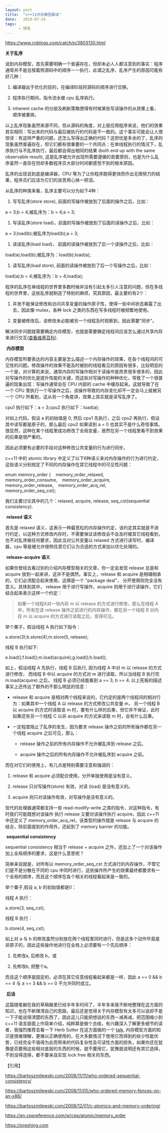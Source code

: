 ```yaml
---
layout: post
title:  "c++11内存模型解读"
date:   2019-07-24
tags:
      - 随笔
---
```



https://www.cnblogs.com/catch/p/3803130.html



**关于乱序**

说到内存模型，首先需要明确一个普遍存在，但却未必人人都注意到的事实：程序通常并不是总按着照源码中的顺序一一执行，此谓之乱序，乱序产生的原因可能有好几种：

1.  编译器出于优化的目的，在编译阶段将源码的顺序进行交换。

2.  程序执行期间，指令流水被 cpu 乱序执行。

3.  inherent cache
    的分层及刷新策略使得有时候某些写读操作的从效果上看，顺序被重排。

以上乱序现象虽然来源不同，但从源码的角度，对上层应用程序来说，他们的效果其实相同：写出来的代码与最后被执行的代码是不一致的。这个事实可能会让人很惊讶：有这样严重的问题，还怎么写得出正确的代码？这担忧是多余的了，乱序的现象虽然普遍存在，但它们都有很重要的一个共同点：在单线程执行的情况下，乱序执行与不乱序执行，最后都会得出相同的结果 (both
end up with the same observable
result), 这是乱序被允许出现所需要遵循的首要原则，也是为什么乱序虽然一直存在但却多数程序员大部分时间都感觉不到的根本原因。

乱序的出现说到底是编译器，CPU
等为了让你程序跑得更快而作出无限努力的结果，程序员们应该为它们的良苦用心抹一把泪。

从乱序的种类来看，乱序主要可以分为如下4种：

1.  写写乱序(store store), 前面的写操作被放到了后面的操作之后，比如：

a = 3;b = 4;被乱序为：b = 4;a = 3; 

1.  写读乱序(store load)，前面的写操作被放到了后面的读操作之后，比如：

a = 3;load(b);被乱序为load(b);a = 3; 

1.  读读乱序(load load)， 前面的读操作被放到了后一个读操作之后，比如：

load(a);load(b);被乱序为：load(b);load(a); 

1.  读写乱序(load store), 前面的读操作被放到了后一个写操作之后，比如：

load(a);b = 4;被乱序为：b = 4;load(a); 

程序的乱序在单线程的世界里多数时候并没有引起太多引人注意的问题，但在多线程的世界里，这些乱序就制造了特别的麻烦，究其原因，最主要的有2个：

1.  并发不能保证修改和访问共享变量的操作原子性，使得一些中间状态暴露了出去，因此像
    mutex，各种 lock 之类的东西在写多线程时被频繁地使用。

2.  变量被修改后，该修改未必能被另一个线程及时观察到，因此需要"同步"。

解决同步问题就需要确定内存模型，也就是需要确定线程间应该怎么通过共享内存来进行交互([查看维基百科](https://en.wikipedia.org/wiki/Memory_model_(programming))).

 **内存模型**

内存模型所要表达的内容主要是怎么描述一个内存操作的效果，在各个线程间的可见性的问题。修改操作的效果不能及时被别的线程看见的原因有很多，比较明显的一个是，对计算机来说，通常内存的写操作相对于读操作是昂贵很多很多的，因此对写操作的优化是提升性能的关键，而这些对写操作的种种优化，导致了一个很普遍的现象出现：写操作通常会在
CPU 内部的 cache 中缓存起来。这就导致了在一个 CPU
里执行一个写操作之后，该操作导致的内存变化却不一定会马上就被另一个 CPU
所看到，这从另一个角度讲，效果上其实就是读写乱序了。

cpu1 执行如下：a = 3;cpu2 执行如下：load(a); 

对如上代码，假设 a 的初始值是 0, 然后 cpu1 先执行，之后 cpu2
再执行，假设其中读写都是原子的，那么最后 cpu2 如果读到 a = 0
也其实不是什么奇怪事情。很显然，这种在某个线程里成功修改了全局变量，居然在另一个线程里看不到效果的后果是很严重的。

因此必须要有必要的手段对这种修改公共变量的行为进行同步。

c++11 中的 atomic library
中定义了以下6种语义来对内存操作的行为进行约定，这些语义分别规定了不同的内存操作在其它线程中的可见性问题：

enum memory_order {    memory_order_relaxed,    memory_order_consume,   
memory_order_acquire,    memory_order_release,   
memory_order_acq_rel,    memory_order_seq_cst}; 

我们主要讨论其中的几个：relaxed, acquire, release, seq_cst(sequential
consistency).

 **relaxed 语义**

首先是 relaxed
语义，这表示一种最宽松的内存操作约定，该约定其实就是不进行约定，以这种方式修改内存时，不需要保证该修改会不会及时被其它线程看到，也不对乱序做任何要求，因此当对公共变量以
relaxed
方式进行读写时，编译器，cpu 等是被允许按照任意它们认为合适的方式来加以优化处理的。

 **release-acquire 语义**

如果你曾经去看过别的介绍内存模型相关的文章，你一定会发现 release 总是和
acquire 放到一起来讲，这并不是偶然。事实上，release 和 acquire
是相辅相承的，它们必须配合起来使用，这俩是一个 "package
deal"， 分开使用则完全没有意义。具体到其中， release
用于进行写操作，acquire 则用于进行读操作，它们结合起来表示这样一个约定：

> 如果一个线程A对一块内存 m 以 release 的方式进行修改，那么在线程 A
> 中，所有在该 release 操作之前进行的内存操作，都在另一个线程 B 对内存 m
> 以 acquire 的方式进行读取之后，变得可见。

举个粟子，假设线程 A 执行如下指令：

a.store(3);b.store(4);m.store(5, release); 

线程 B 执行如下:

e.load();f.load();m.load(acquire);g.load();h.load(); 

如上，假设线程 A 先执行，线程 B 后执行, 因为线程 A 中对 m 以 release
的方式进行修改， 而线程 B 中以 acquire 的方式对 m 进行读取，所以当线程 B
执行完 m.load(acquire) 之后， 线程 B 必须已经能看到 a == 3, b ==
4. 以上死板的描述事实上还传达了额外的不那么明显的信息：

-   release 和 acquire
    是相对两个线程来说的，它约定的是两个线程间的相对行为：如果其中一个线程
    A 以 release 的方式修改公共变量 m， 另一个线程 B 以 acquire
    的方式时读取该 m
    时，要有什么样的后果，但它并不保证，此时如果还有另一个线程 C 以非
    acquire 的方式来读取 m 时，会有什么后果。

-   一定程度阻止了乱序的发生，因为要求 release
    操作之前的所有操作都在另一个线程 acquire 之后可见，那么：

    -   release 操作之前的所有内存操作不允许被乱序到 release 之后。

    -   acquire 操作之后的所有内存操作不允许被乱序到 acquire 之前。

而在对它们的使用上，有几点是特别需要注意和强调的：

1.  release 和 acquire 必须配合使用，分开单独使用是没有意义。

2.  release 只对写操作(store) 有效，对读 (load) 是没有意义的。

3.  acquire 则只对读操作有效，对写操作是没有意义的。

现代的处理器通常都支持一些 read-modify-write
之类的指令，对这种指令，有时我们可能既想对该操作 执行 release
又要对该操作执行 acquire，因此 c++11 中还定义了
memory_order_acq_rel，该类型的操作就是 release 与 acquire
的结合，除前面提到的作用外，还起到了 memory barrier 的功能。

 **sequential consistency**

sequential consistency 相当于 release + acquire
之外，还加上了一个对该操作加上全局顺序的要求，这是什么意思呢？

简单来说就是，对所有以 memory_order_seq_cst
方式进行的内存操作，不管它们是不是分散在不同的 cpu
中同时进行，这些操作所产生的效果最终都要求有一个全局的顺序，而且这个顺序在各个相关的线程看起来是一致的。

举个粟子,假设 a, b 的初始值都是0：

线程 A 执行：

a.store(3, seq_cst); 

线程 B 执行：

b.store(4, seq_cst); 

如上对 a 与 b
的修改虽然分别放在两个线程里同时进行，但是这多个动作毕竟是非原子的，因此这些操作地进行在全局上必须要有一个先后顺序：

1.  先修改a, 后修改 b，或

2.  先修改b, 把整个a。

而且这个顺序是固定的，必须在其它任意线程看起来都是一样，因此 a == 0 && b
== 4 与 a == 3 && b == 0 不允许同时成立。

 **后话**

这篇随笔躺在我的草稿箱里已经半年多时间了，半年多来我不断地整理在这方面的知识，也在不断理清自己的思路，最后还是觉得关于内存模型有太多可以说却不是一下子能说得清楚的东西了，因此这儿只能把想说的东西一减再减，把范围缩小到
c++11
语言层面上作简单介绍，纯粹算是做个总结，有兴趣深入了解更多细节的读者，我强烈推荐去看一下
Herb Sutter
在这方面做的一个 [talk](https://channel9.msdn.com/Shows/Going+Deep/Cpp-and-Beyond-2012-Herb-Sutter-atomic-Weapons-1-of-2), 内存模型方面的知识是很难理解，更难以正确使用的，在大多数情况下使用它而得到的些少性能优势，已经完全不值得为此而带来的代码复杂性及可读性方面的损失，如果你还在犹豫是否要用这些相对底层的东西的时候，就不要用它，犹豫就说明还有其它选择，不到没得选择，都不要亲自实现
lock free 相关的东西。

【引用】

<https://bartoszmilewski.com/2008/11/11/who-ordered-sequential-consistency/>

<https://bartoszmilewski.com/2008/11/05/who-ordered-memory-fences-on-an-x86/>

<https://bartoszmilewski.com/2008/12/01/c-atomics-and-memory-ordering/>

<https://en.cppreference.com/w/cpp/atomic/memory_order>

<https://preshing.com>



